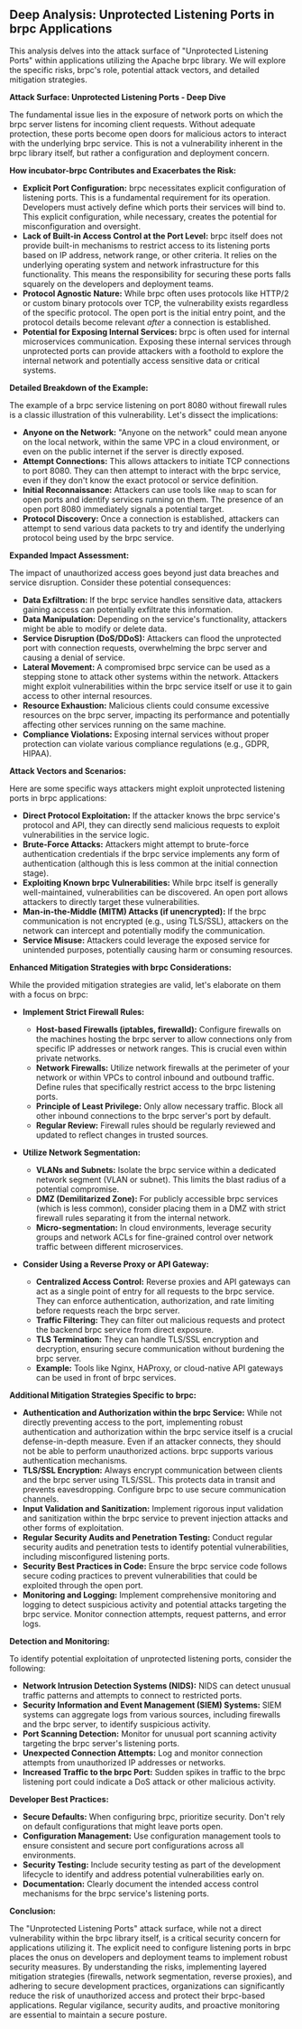 ## Deep Analysis: Unprotected Listening Ports in brpc Applications

This analysis delves into the attack surface of "Unprotected Listening Ports" within applications utilizing the Apache brpc library. We will explore the specific risks, brpc's role, potential attack vectors, and detailed mitigation strategies.

**Attack Surface: Unprotected Listening Ports - Deep Dive**

The fundamental issue lies in the exposure of network ports on which the brpc server listens for incoming client requests. Without adequate protection, these ports become open doors for malicious actors to interact with the underlying brpc service. This is not a vulnerability inherent in the brpc library itself, but rather a configuration and deployment concern.

**How incubator-brpc Contributes and Exacerbates the Risk:**

* **Explicit Port Configuration:** brpc necessitates explicit configuration of listening ports. This is a fundamental requirement for its operation. Developers must actively define which ports their services will bind to. This explicit configuration, while necessary, creates the potential for misconfiguration and oversight.
* **Lack of Built-in Access Control at the Port Level:**  brpc itself does not provide built-in mechanisms to restrict access to its listening ports based on IP address, network range, or other criteria. It relies on the underlying operating system and network infrastructure for this functionality. This means the responsibility for securing these ports falls squarely on the developers and deployment teams.
* **Protocol Agnostic Nature:** While brpc often uses protocols like HTTP/2 or custom binary protocols over TCP, the vulnerability exists regardless of the specific protocol. The open port is the initial entry point, and the protocol details become relevant *after* a connection is established.
* **Potential for Exposing Internal Services:** brpc is often used for internal microservices communication. Exposing these internal services through unprotected ports can provide attackers with a foothold to explore the internal network and potentially access sensitive data or critical systems.

**Detailed Breakdown of the Example:**

The example of a brpc service listening on port 8080 without firewall rules is a classic illustration of this vulnerability. Let's dissect the implications:

* **Anyone on the Network:**  "Anyone on the network" could mean anyone on the local network, within the same VPC in a cloud environment, or even on the public internet if the server is directly exposed.
* **Attempt Connections:** This allows attackers to initiate TCP connections to port 8080. They can then attempt to interact with the brpc service, even if they don't know the exact protocol or service definition.
* **Initial Reconnaissance:** Attackers can use tools like `nmap` to scan for open ports and identify services running on them. The presence of an open port 8080 immediately signals a potential target.
* **Protocol Discovery:** Once a connection is established, attackers can attempt to send various data packets to try and identify the underlying protocol being used by the brpc service.

**Expanded Impact Assessment:**

The impact of unauthorized access goes beyond just data breaches and service disruption. Consider these potential consequences:

* **Data Exfiltration:**  If the brpc service handles sensitive data, attackers gaining access can potentially exfiltrate this information.
* **Data Manipulation:**  Depending on the service's functionality, attackers might be able to modify or delete data.
* **Service Disruption (DoS/DDoS):**  Attackers can flood the unprotected port with connection requests, overwhelming the brpc server and causing a denial of service.
* **Lateral Movement:**  A compromised brpc service can be used as a stepping stone to attack other systems within the network. Attackers might exploit vulnerabilities within the brpc service itself or use it to gain access to other internal resources.
* **Resource Exhaustion:**  Malicious clients could consume excessive resources on the brpc server, impacting its performance and potentially affecting other services running on the same machine.
* **Compliance Violations:**  Exposing internal services without proper protection can violate various compliance regulations (e.g., GDPR, HIPAA).

**Attack Vectors and Scenarios:**

Here are some specific ways attackers might exploit unprotected listening ports in brpc applications:

* **Direct Protocol Exploitation:** If the attacker knows the brpc service's protocol and API, they can directly send malicious requests to exploit vulnerabilities in the service logic.
* **Brute-Force Attacks:**  Attackers might attempt to brute-force authentication credentials if the brpc service implements any form of authentication (although this is less common at the initial connection stage).
* **Exploiting Known brpc Vulnerabilities:** While brpc itself is generally well-maintained, vulnerabilities can be discovered. An open port allows attackers to directly target these vulnerabilities.
* **Man-in-the-Middle (MITM) Attacks (if unencrypted):** If the brpc communication is not encrypted (e.g., using TLS/SSL), attackers on the network can intercept and potentially modify the communication.
* **Service Misuse:** Attackers could leverage the exposed service for unintended purposes, potentially causing harm or consuming resources.

**Enhanced Mitigation Strategies with brpc Considerations:**

While the provided mitigation strategies are valid, let's elaborate on them with a focus on brpc:

* **Implement Strict Firewall Rules:**
    * **Host-based Firewalls (iptables, firewalld):** Configure firewalls on the machines hosting the brpc server to allow connections only from specific IP addresses or network ranges. This is crucial even within private networks.
    * **Network Firewalls:** Utilize network firewalls at the perimeter of your network or within VPCs to control inbound and outbound traffic. Define rules that specifically restrict access to the brpc listening ports.
    * **Principle of Least Privilege:** Only allow necessary traffic. Block all other inbound connections to the brpc server's port by default.
    * **Regular Review:**  Firewall rules should be regularly reviewed and updated to reflect changes in trusted sources.

* **Utilize Network Segmentation:**
    * **VLANs and Subnets:** Isolate the brpc service within a dedicated network segment (VLAN or subnet). This limits the blast radius of a potential compromise.
    * **DMZ (Demilitarized Zone):** For publicly accessible brpc services (which is less common), consider placing them in a DMZ with strict firewall rules separating it from the internal network.
    * **Micro-segmentation:**  In cloud environments, leverage security groups and network ACLs for fine-grained control over network traffic between different microservices.

* **Consider Using a Reverse Proxy or API Gateway:**
    * **Centralized Access Control:**  Reverse proxies and API gateways can act as a single point of entry for all requests to the brpc service. They can enforce authentication, authorization, and rate limiting before requests reach the brpc server.
    * **Traffic Filtering:** They can filter out malicious requests and protect the backend brpc service from direct exposure.
    * **TLS Termination:**  They can handle TLS/SSL encryption and decryption, ensuring secure communication without burdening the brpc server.
    * **Example:**  Tools like Nginx, HAProxy, or cloud-native API gateways can be used in front of brpc services.

**Additional Mitigation Strategies Specific to brpc:**

* **Authentication and Authorization within the brpc Service:** While not directly preventing access to the port, implementing robust authentication and authorization within the brpc service itself is a crucial defense-in-depth measure. Even if an attacker connects, they should not be able to perform unauthorized actions. brpc supports various authentication mechanisms.
* **TLS/SSL Encryption:**  Always encrypt communication between clients and the brpc server using TLS/SSL. This protects data in transit and prevents eavesdropping. Configure brpc to use secure communication channels.
* **Input Validation and Sanitization:**  Implement rigorous input validation and sanitization within the brpc service to prevent injection attacks and other forms of exploitation.
* **Regular Security Audits and Penetration Testing:**  Conduct regular security audits and penetration tests to identify potential vulnerabilities, including misconfigured listening ports.
* **Security Best Practices in Code:**  Ensure the brpc service code follows secure coding practices to prevent vulnerabilities that could be exploited through the open port.
* **Monitoring and Logging:** Implement comprehensive monitoring and logging to detect suspicious activity and potential attacks targeting the brpc service. Monitor connection attempts, request patterns, and error logs.

**Detection and Monitoring:**

To identify potential exploitation of unprotected listening ports, consider the following:

* **Network Intrusion Detection Systems (NIDS):**  NIDS can detect unusual traffic patterns and attempts to connect to restricted ports.
* **Security Information and Event Management (SIEM) Systems:**  SIEM systems can aggregate logs from various sources, including firewalls and the brpc server, to identify suspicious activity.
* **Port Scanning Detection:**  Monitor for unusual port scanning activity targeting the brpc server's listening ports.
* **Unexpected Connection Attempts:**  Log and monitor connection attempts from unauthorized IP addresses or networks.
* **Increased Traffic to the brpc Port:**  Sudden spikes in traffic to the brpc listening port could indicate a DoS attack or other malicious activity.

**Developer Best Practices:**

* **Secure Defaults:**  When configuring brpc, prioritize security. Don't rely on default configurations that might leave ports open.
* **Configuration Management:**  Use configuration management tools to ensure consistent and secure port configurations across all environments.
* **Security Testing:**  Include security testing as part of the development lifecycle to identify and address potential vulnerabilities early on.
* **Documentation:**  Clearly document the intended access control mechanisms for the brpc service's listening ports.

**Conclusion:**

The "Unprotected Listening Ports" attack surface, while not a direct vulnerability within the brpc library itself, is a critical security concern for applications utilizing it. The explicit need to configure listening ports in brpc places the onus on developers and deployment teams to implement robust security measures. By understanding the risks, implementing layered mitigation strategies (firewalls, network segmentation, reverse proxies), and adhering to secure development practices, organizations can significantly reduce the risk of unauthorized access and protect their brpc-based applications. Regular vigilance, security audits, and proactive monitoring are essential to maintain a secure posture.
